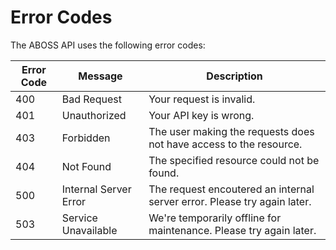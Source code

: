 # Error Codes

The ABOSS API uses the following error codes:

Error Code | Message | Description
---------- | ------- | -------
400 | Bad Request | Your request is invalid.
401 | Unauthorized | Your API key is wrong.
403 | Forbidden | The user making the requests does not have access to the resource.
404 | Not Found | The specified resource could not be found.
500 | Internal Server Error | The request encoutered an internal server error. Please try again later.
503 | Service Unavailable | We're temporarily offline for maintenance. Please try again later.
